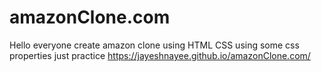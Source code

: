 # amazonClone.com


Hello everyone create amazon clone using HTML CSS using some css properties just practice   https://jayeshnayee.github.io/amazonClone.com/
